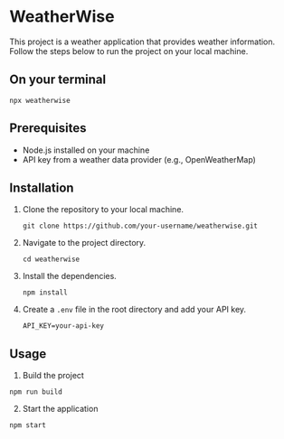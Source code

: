 # WeatherWise

This project is a weather application that provides weather information. Follow the steps below to run the project on your local machine.

## On your terminal

```
npx weatherwise
```

## Prerequisites

- Node.js installed on your machine
- API key from a weather data provider (e.g., OpenWeatherMap)

## Installation

1. Clone the repository to your local machine.

   ```
   git clone https://github.com/your-username/weatherwise.git
   ```

2. Navigate to the project directory.

   ```
   cd weatherwise
   ```

3. Install the dependencies.

   ```
   npm install
   ```

4. Create a `.env` file in the root directory and add your API key.
   ```
   API_KEY=your-api-key
   ```

## Usage

1. Build the project

```
npm run build
```

2. Start the application

```
npm start
```
